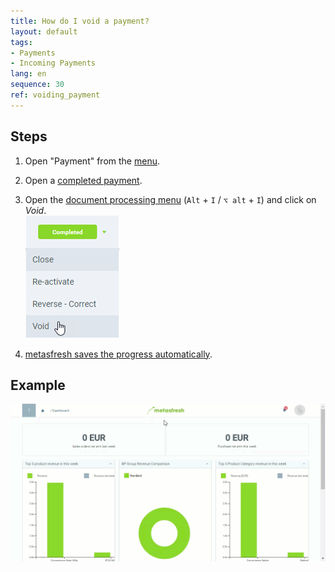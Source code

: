 ```yaml
---
title: How do I void a payment?
layout: default
tags:
- Payments
- Incoming Payments
lang: en
sequence: 30
ref: voiding_payment
---
```


## Steps
1. Open "Payment" from the [menu](Menu).
1. Open a [completed payment](Single_incoming_payment).
1. Open the [document processing menu](StartAction) (`Alt` + `I` / `⌥ alt` + `I`) and click on *Void*.<br>
![](assets/Payment_status_void.png)

1. [metasfresh saves the progress automatically](Saveindicator).

## Example
![](assets/voiding_payment.gif)
